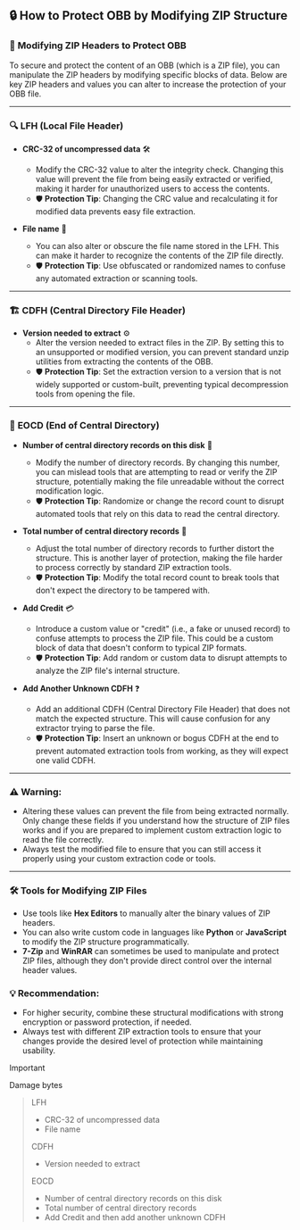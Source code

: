 ## 🔒 How to Protect OBB by Modifying ZIP Structure

### 📂 **Modifying ZIP Headers to Protect OBB**

To secure and protect the content of an OBB (which is a ZIP file), you can manipulate the ZIP headers by modifying specific blocks of data. Below are key ZIP headers and values you can alter to increase the protection of your OBB file.

---

### 🔍 **LFH** (Local File Header)
- **CRC-32 of uncompressed data** 🛠️
    - Modify the CRC-32 value to alter the integrity check. Changing this value will prevent the file from being easily extracted or verified, making it harder for unauthorized users to access the contents.
    - 🛡️ **Protection Tip**: Changing the CRC value and recalculating it for modified data prevents easy file extraction.

- **File name** 📝
    - You can also alter or obscure the file name stored in the LFH. This can make it harder to recognize the contents of the ZIP file directly.
    - 🛡️ **Protection Tip**: Use obfuscated or randomized names to confuse any automated extraction or scanning tools.

---

### 🏗️ **CDFH** (Central Directory File Header)
- **Version needed to extract** ⚙️
    - Alter the version needed to extract files in the ZIP. By setting this to an unsupported or modified version, you can prevent standard unzip utilities from extracting the contents of the OBB.
    - 🛡️ **Protection Tip**: Set the extraction version to a version that is not widely supported or custom-built, preventing typical decompression tools from opening the file.

---

### 📜 **EOCD** (End of Central Directory)
- **Number of central directory records on this disk** 🔢
    - Modify the number of directory records. By changing this number, you can mislead tools that are attempting to read or verify the ZIP structure, potentially making the file unreadable without the correct modification logic.
    - 🛡️ **Protection Tip**: Randomize or change the record count to disrupt automated tools that rely on this data to read the central directory.

- **Total number of central directory records** 🔢
    - Adjust the total number of directory records to further distort the structure. This is another layer of protection, making the file harder to process correctly by standard ZIP extraction tools.
    - 🛡️ **Protection Tip**: Modify the total record count to break tools that don't expect the directory to be tampered with.

- **Add Credit** 💳
    - Introduce a custom value or "credit" (i.e., a fake or unused record) to confuse attempts to process the ZIP file. This could be a custom block of data that doesn't conform to typical ZIP formats.
    - 🛡️ **Protection Tip**: Add random or custom data to disrupt attempts to analyze the ZIP file's internal structure.

- **Add Another Unknown CDFH** ❓
    - Add an additional CDFH (Central Directory File Header) that does not match the expected structure. This will cause confusion for any extractor trying to parse the file.
    - 🛡️ **Protection Tip**: Insert an unknown or bogus CDFH at the end to prevent automated extraction tools from working, as they will expect one valid CDFH.

---

### ⚠️ **Warning**:
- Altering these values can prevent the file from being extracted normally. Only change these fields if you understand how the structure of ZIP files works and if you are prepared to implement custom extraction logic to read the file correctly.
- Always test the modified file to ensure that you can still access it properly using your custom extraction code or tools.

---

### 🛠️ **Tools for Modifying ZIP Files**
- Use tools like **Hex Editors** to manually alter the binary values of ZIP headers.
- You can also write custom code in languages like **Python** or **JavaScript** to modify the ZIP structure programmatically.
- **7-Zip** and **WinRAR** can sometimes be used to manipulate and protect ZIP files, although they don't provide direct control over the internal header values.

### 💡 **Recommendation**:
- For higher security, combine these structural modifications with strong encryption or password protection, if needed.
- Always test with different ZIP extraction tools to ensure that your changes provide the desired level of protection while maintaining usability.


> [!Important]
> Damage bytes

> LFH
> - CRC-32 of uncompressed data
> - File name
> 
> CDFH
> - Version needed to extract
> 
> EOCD
> - Number of central directory records on this disk
> - Total number of central directory records
> - Add Credit and then add another unknown CDFH